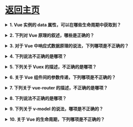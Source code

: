# [返回主页](https://github.com/yisainan/web-interview/blob/master/README.md)

<b><details><summary>1. Vue 实例的 data 属性，可以在哪些生命周期中获取到？</summary></b>

```

A. beforeCreate
B. created
C. beforeMount
D. mounted
```

正确答案》BCD

</details>

<b><details><summary>2. 下列对 Vue 原理的叙述，哪些是正确的？</summary></b>

```

A. Vue 中的数组变更通知，通过拦截数组操作方法而实现
B. 编译器目标是创建渲染函数，渲染函数执行后将得到 VNode 树
C. 组件内 data 发生变化时会通知其对应 watcher，执行异步更新
D. patching 算法首先进行同层级比较，可能执行的操作是节点的增加、删除和更新
```

正确答案》 ABCD

</details>

<b><details><summary>3. 对于 Vue 中响应式数据原理的说法，下列哪项是不正确的？ </summary></b>

```

A. 采用数据劫持方式，即 Object. defineProperty() 劫持 data 中各属性，实现响应式数据
B. 视图中的变化会通过 watcher 更新 data 中的数据
C. 若 data 中某属性多次发生变化，watcher 仅会进入更新队列一次
D. 通过编译过程进行依赖收集
```

正确答案》BD

</details>

<b><details><summary>4. 下列说法不正确的是哪项？ </summary></b>

```

A. key 的作用主要是为了高效地更新虚拟 DOM
B. 若指定了组件的 template 选项，render 函数不会执行
C. 使用 vm. n e x t T i c k 可 以 确 保 获 得 D O M 异 步 更 新 的 结 果 D . 若 没 有 e l 选 项 ， v m . nextTick 可以确保获得 DOM 异步更新的结果 D. 若没有 el 选项，vm. nextTick可以确保获得DOM异步更新的结果D. 若没有el选项，vm. mount(dom) 可将 Vue 实例挂载于指定元素上
```

正确答案》B

</details>

<b><details><summary>5. 下列关于 Vuex 的描述，不正确的是哪项？ </summary></b>

```

A. Vuex 通过 Vue 实现响应式状态，因此只能用于 Vue
B. Vuex 是一个状态管理模式
C. Vuex 主要用于多视图间状态全局共享与管理
D. 在 Vuex 中改变状态，可以通过 mutations 和 actions
```

正确答案》D

</details>

<b><details><summary>6. 关于 Vue 组件间的参数传递，下列哪项是不正确的？</summary></b>

```

A. 若子组件给父组件传值，可使用 $emit 方法
B. 祖孙组件之间可以使用 provide 和 inject 方式跨层级相互传值
C. 若子组件使用 $emit(‘say’) 派发事件，父组件可使用 @say 监听
D. 若父组件给子组件传值，子组件可通过 props 接受数据
```

正确答案》B

</details>

<b><details><summary>7. 下列关于 vue-router 的描述，不正确的是哪项？ </summary></b>

```

A. vue-router 的常用模式有 hash 和 history 两种
B. 可通过 addRoutes 方法动态添加路由
C. 可通过 beforeEnter 对单个组件进行路由守卫
D. vue-router 借助 Vue 实现响应式的路由，因此只能用于 Vue
```

正确答案》 C

</details>

<b><details><summary>8. 下列说法不正确的是哪项？ </summary></b>

```

A. 可通过 this. p a r e n t 查 找 当 前 组 件 的 父 组 件 
B. 可 使 用 t h i s . parent 查找当前组件的父组件 B. 可使用 this. parent查找当前组件的父组件B. 可使用this. refs 查找命名子组件
C. 可使用 this. $children 按顺序查找当前组件的直接子组件
D. 可使用 $root 查找根组件，并可配合 children 遍历全部组件
```

正确答案》C

</details>

<b><details><summary>9. 下列关于 v-model 的说法，哪项是不正确的？</summary></b>

```

A. v-model 能实现双向绑定
B. v-model 本质上是语法糖，它负责监听用户的输入事件以更新数据
C. v-model 是内置指令，不能用在自定义组件上
D. 对 input 使用 v-model，实际上是指定其 :value 和 :input
```

正确答案》C

</details>

<b><details><summary>10. 关于 Vue 的生命周期，下列哪项是不正确的？</summary></b>

```

A. DOM 渲染在 mounted 中就已经完成了
B. Vue 实例从创建到销毁的过程，就是生命周期
C. created 表示完成数据观测、属性和方法的运算和初始化事件，此时 $el 属性还未显示出来
D. 页面首次加载过程中，会依次触发 beforeCreate，created，beforeMount，mounted，beforeUpdate，updated
```

正确答案》D

</details>
